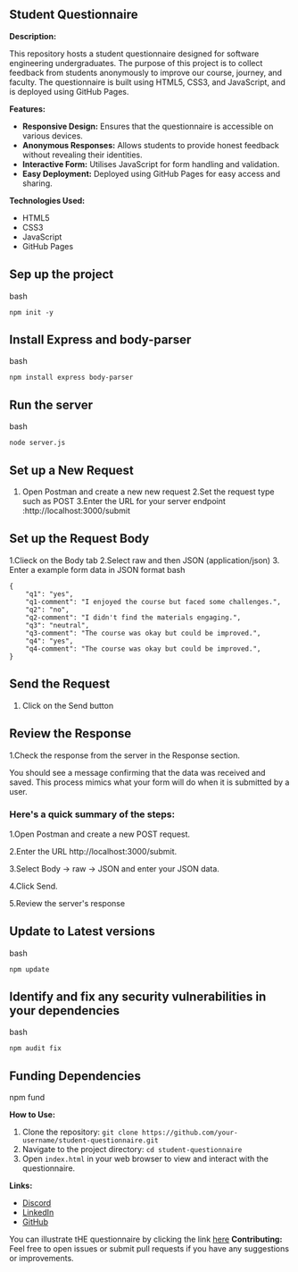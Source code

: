 ## Student Questionnaire

**Description:**

This repository hosts a student questionnaire designed for software engineering undergraduates. The purpose of this project is to collect feedback from students anonymously to improve our course, journey, and faculty. The questionnaire is built using HTML5, CSS3, and JavaScript, and is deployed using GitHub Pages.

**Features:**
- **Responsive Design:** Ensures that the questionnaire is accessible on various devices.
- **Anonymous Responses:** Allows students to provide honest feedback without revealing their identities.
- **Interactive Form:** Utilises JavaScript for form handling and validation.
- **Easy Deployment:** Deployed using GitHub Pages for easy access and sharing.

**Technologies Used:**
- HTML5
- CSS3
- JavaScript
- GitHub Pages

## Sep up the project
bash 
``` 
npm init -y
```
## Install Express and body-parser
bash
```
npm install express body-parser
````
## Run the server
bash
```
node server.js
``````
## Set up a New Request
1. Open Postman and create a new new request
2.Set the request type such as POST
3.Enter the URL for your server endpoint :http://localhost:3000/submit

## Set up the Request Body
1.Clieck on the Body tab
2.Select raw and then JSON (application/json)
3. Enter a example form data in JSON format 
bash 
````
{
    "q1": "yes",
    "q1-comment": "I enjoyed the course but faced some challenges.",
    "q2": "no",
    "q2-comment": "I didn't find the materials engaging.",
    "q3": "neutral",
    "q3-comment": "The course was okay but could be improved.",
    "q4": "yes",
    "q4-comment": "The course was okay but could be improved.",
}
````
## Send the Request 
1. Click on the Send button

## Review the Response
1.Check the response from the server in the Response section.

You should see a message confirming that the data was received and saved. This process mimics what your form will do when it is submitted by a user.

### Here's a quick summary of the steps:

1.Open Postman and create a new POST request.

2.Enter the URL http://localhost:3000/submit.

3.Select Body -> raw -> JSON and enter your JSON data.

4.Click Send.

5.Review the server's response


## Update to Latest versions
bash 
```
npm update
```
## Identify and fix any security vulnerabilities in your dependencies
bash 
```
npm audit fix
```
## Funding Dependencies 
npm fund






**How to Use:**
1. Clone the repository: `git clone https://github.com/your-username/student-questionnaire.git`
2. Navigate to the project directory: `cd student-questionnaire`
3. Open `index.html` in your web browser to view and interact with the questionnaire.

**Links:**
- [Discord](https://discord.com/users/917045074590838784)
- [LinkedIn]([https://linkedin.com](https://www.linkedin.com/in/canis-ouambo-203264234/))
- [GitHub]([https://github.com](https://github.com/OuamboC))

You can illustrate tHE questionnaire  by clicking the link [here](https://ouamboc.github.io/student-questionnaire/)
**Contributing:** 
Feel free to open issues or submit pull requests if you have any suggestions or improvements.
